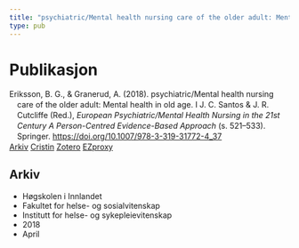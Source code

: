 ```yaml
---
title: "psychiatric/Mental health nursing care of the older adult: Mental health in old age"
type: pub
---
```

<h1>Publikasjon</h1>
<article id="csl-bib-container-EBJ8NFD9" class="csl-bib-container">
  <div class="csl-bib-body" style="line-height: 1.35; padding-left: 1em; text-indent:-1em;">
  <div class="csl-entry">Eriksson, B. G., &amp; Granerud, A. (2018). psychiatric/Mental health nursing care of the older adult: Mental health in old age. I J. C. Santos &amp; J. R. Cutcliffe (Red.), <i>European Psychiatric/Mental Health Nursing in the 21st Century A Person-Centred Evidence-Based Approach</i> (s. 521&#x2013;533). Springer. <a href="https://doi.org/10.1007/978-3-319-31772-4_37">https://doi.org/10.1007/978-3-319-31772-4_37</a></div>
</div>
  <div class="csl-bib-buttons">
    <a href="#taxonomy-article-EBJ8NFD9" class="csl-bib-button">Arkiv</a>
    <a href="https://app.cristin.no/results/show.jsf?id=1578726" alt="Cristin URL" class="csl-bib-button">Cristin</a>
    <a href="http://zotero.org/groups/5022929/items/EBJ8NFD9" alt="Zotero URL" class="csl-bib-button">Zotero</a>
    <a href="http://ezproxy.inn.no/login?url=https://doi.org/10.1007/978-3-319-31772-4_37" class="csl-bib-button">EZproxy</a>
  </div>
  <div id="csl-bib-meta-container-EBJ8NFD9"></div>
</article>
<div id="csl-bib-meta-EBJ8NFD9" class="csl-bib-meta">
  <article id="taxonomy-article-EBJ8NFD9" class="taxonomy-article">
    <h1>Arkiv</h1>
    <ul>
      <li>Høgskolen i Innlandet</li>
      <li>Fakultet for helse- og sosialvitenskap</li>
      <li>Institutt for helse- og sykepleievitenskap</li>
      <li>2018</li>
      <li>April</li>
    </ul>
  </article>
</div>
